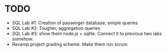 # TODO

- SQL Lab #1: Creation of passenger database; simple queries
- SQL Lab #2: Tougher, aggregation queries
- SQL Lab #3: show them node.js + sqlite. Connect it to previous two labs somehow.
- Revamp project grading scheme. Make them run scrum.
